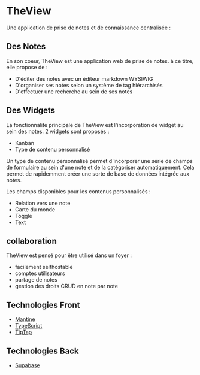 # TheView

Une application de prise de notes et de connaissance centralisée :

## Des Notes

En son coeur, TheView est une application web de prise de notes. à ce titre, elle propose de :

- D'éditer des notes avec un éditeur markdown WYSIWIG
- D'organiser ses notes selon un système de tag hiérarchisés
- D'effectuer une recherche au sein de ses notes

## Des Widgets

La fonctionnalité principale de TheView est l'incorporation de widget au sein des notes.
2 widgets sont proposés :
- Kanban
- Type de contenu personnalisé

Un type de contenu personnalisé permet d'incorporer une série de champs de formulaire au sein d'une note et de la catégoriser automatiquement.
Cela permet de rapidemment créer une sorte de base de données intégrée aux notes.

Les champs disponibles pour les contenus personnalisés :
- Relation vers une note
- Carte du monde
- Toggle
- Text

## collaboration

TheView est pensé pour être utilisé dans un foyer :
- facilement selfhostable
- comptes utilisateurs
- partage de notes
- gestion des droits CRUD en note par note

## Technologies Front

- [Mantine](https://mantine.dev/core/stack/)
- [TypeScript](https://www.typescriptlang.org/)
- [TipTap](https://tiptap.dev/product/editor)

## Technologies Back

- [Supabase](https://supabase.com/docs)



